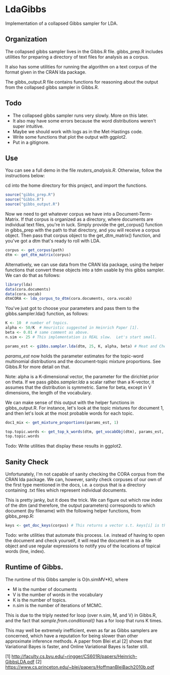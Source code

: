 # LdaGibbs

Implementation of a collapsed Gibbs sampler for LDA.  

## Organization

The collapsed gibbs sampler lives in the Gibbs.R file. 
gibbs_prep.R includes utilities for preparing a directory of text files 
for analysis as a corpus.  

It also has some utilities for running the algorithm on a text corpus of the format given in the CRAN lda package.

The gibbs_output.R file contains functions for reasoning about the output from the collapsed gibbs sampler in Gibbs.R. 


## Todo


* The collapsed gibbs sampler runs very slowly.  More on this later. 
* It also may have some errors because the word distributions weren't super intuitive.
* Maybe we should work with logs as in the Met-Hastings code.  
* Write some functions that plot the output with ggplot2. 
* Put in a gitignore. 


## Use

You can see a full demo in the file *reuters_analysis.R*.  Otherwise, follow the instructions below: 


cd into the home directory for this project, and import the functions.  

```R
source("gibbs_prep.R")
source("Gibbs.R")
source("gibbs_output.R")
```

Now we need to get whatever corpus we have into a Document-Term-Matrix. 
If that corpus is organized as a directory, where documents are individual text files, you're in luck.  Simply provide the get_corpus() function in gibbs_prep with the path to that directory, and you will receive a corpus object.  Then pass that corpus object to the get_dtm_matrix() function, and you've got a dtm that's ready to roll with LDA.  

```R
corpus <- get_corpus(path)
dtm <- get_dtm_matrix(corpus)
```

Alternatively, we can use data from the CRAN lda package, using the helper functions that convert these objects into a tdm usable by this gibbs sampler. We can do that as follows: 

``` R
library(lda)
data(cora.documents)
data(cora.vocab)
dtmCORA <- lda_corpus_to_dtm(cora.documents, cora.vocab)
```

You've just got to choose your parameters and pass them to the gibbs.sampler.lda() function, as follows: 

```R
K <- 10  # number of topics. 
alpha <- 50/K  # Heuristic suggested in Heinrich Paper [1]. 
beta <- 0.01 # same comment as above.
n.sim <- 25 # This implementation is REAL slow.  Let's start small.   

params_est <- gibbs.sampler.lda(dtm, 25, K, alpha, beta) # Meat and Cheese. Runs Gibbs.

```

*params_est* now holds the parameter estimates for the topic-word multinomial distributions and the document-topic mixture proportions.  See Gibbs.R for more detail on that. 

Note: alpha is a K-dimensional vector, the parameter for the dirichlet prior on theta. If we pass *gibbs.sampler.lda* a scalar rather than a K-vector, it assumes that the distribution is symmetric.  Same for beta, except in V dimensions, the length of the vocabulary. 

We can make sense of this output with the helper functions in gibbs_output.R.  For instance, let's look at the topic mixtures for document 1, and then let's look at the most probable words for each topic. 



```R
doc1_mix <- get_mixture_proportions(params_est, 1)

top.topic.words <- get_top_k_words(dtm, get_vocabObj(dtm), params_est, 5, 1:K)
top.topic.words
```

Todo: Write utilities that display these results in ggplot2.  


## Sanity Check

Unfortunately, I'm not capable of sanity checking the CORA corpus from the CRAN lda package.  We can, however, sanity check corpuses of our own of the first type mentioned in the docs, i.e. a corpus that is a directory containing .txt files which represent individual documents.  

This is pretty janky, but it does the trick.  We can figure out which row index of the dtm (and therefore, the output parameters) corresponds to which document (by filename) with the following helper functions, from gibbs_prep.R: 

```R
keys <- get_doc_keys(corpus) # This returns a vector s.t. keys[i] is the filename of document i.  We can sanity check by going into the .txt file and making sure that the wordsfrom the topic assignments do indeed appear frequently.  

```

Todo: write utilities that automate this process.  I.e.  instead of having to open the document and check yourself, it will read the document in as a file object and use regular expressions to notify you of the locations of topical words (line, index).  
 
## Runtime of Gibbs. 

The runtime of this Gibbs sampler is O(n.sim*M*V*K), where 
* M is the number of documents
* V is the number of words in the vocabulary
* K is the number of topics.  
* n.sim is the number of iterations of MCMC.  

This is due to the triply nested for loop (over n.sim, M, and V) in Gibbs.R, and the fact that *sample.from.conditional()* has a for loop that runs K times.  

This may well be extremely inefficient, even as far as Gibbs samplers are concerned, which have a reputation for being slower than other approximate inference methods.  A paper from Blei et.al [2] shows that Variational Bayes is faster, and Online Variational Bayes is faster still. 

[1] http://faculty.cs.byu.edu/~ringger/CS601R/papers/Heinrich-GibbsLDA.pdf
[2] https://www.cs.princeton.edu/~blei/papers/HoffmanBleiBach2010b.pdf